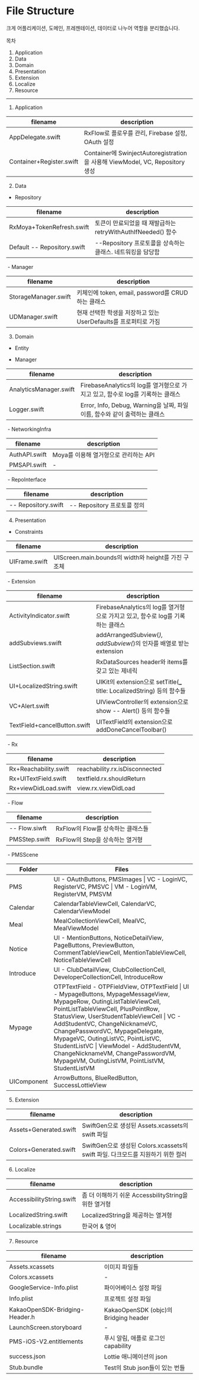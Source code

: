 # File Structure

크게 어플리케이션, 도메인, 프레젠테이션, 데이터로 나누어 역할을 분리했습니다.

목차

1. Application
2. Data
3. Domain
4. Presentation
5. Extension
6. Localize
7. Resource

----

1. Application

| filename                 | description                                                  |
| ------------------------ | ------------------------------------------------------------ |
| AppDelegate.swift        | RxFlow로 플로우를 관리, Firebase 설정, OAuth 설정            |
| Container+Register.swift | Container에 SwinjectAutoregistration을 사용해 ViewModel, VC, Repository 생성 |

2. Data

- Repository

| filename                    | description                                                  |
| --------------------------- | ------------------------------------------------------------ |
| RxMoya+TokenRefresh.swift   | 토큰이 만료되었을 때 재발급하는 retryWithAuthIfNeeded() 함수 |
| Default -- Repository.swift | --Repository 프로토콜을 상속하는 클래스. 네트워킹을 담당함   |

​	- Manager

| filename             | description                                                  |
| -------------------- | ------------------------------------------------------------ |
| StorageManager.swift | 키체인에 token, email, password를 CRUD하는 클래스            |
| UDManager.swift      | 현재 선택한 학생을 저장하고 있는 UserDefaults를 프로퍼티로 가짐 |

3. Domain

- Entity

- Manager

| filename               | description                                                  |
| ---------------------- | ------------------------------------------------------------ |
| AnalyticsManager.swift | FirebaseAnalytics의 log를 열거형으로 가지고 있고, 함수로 log를 기록하는 클래스 |
| Logger.swift           | Error, Info, Debug, Warning을 날짜, 파일이름, 함수와 같이 출력하는 클래스 |

​	- NetworkingInfra

| filename      | description                           |
| ------------- | ------------------------------------- |
| AuthAPI.swift | Moya를 이용해 열거형으로 관리하는 API |
| PMSAPI.swift  | -                                     |

​	- RepoInterface

| filename            | description                 |
| ------------------- | --------------------------- |
| -- Repository.swift | -- Repository 프로토콜 정의 |

4. Presentation

- Constraints

| filename      | description                                         |
| ------------- | --------------------------------------------------- |
| UIFrame.swift | UIScreen.main.bounds의 width와 height를 가진 구조체 |

​	- Extension

| filename                     | description                                                  |
| ---------------------------- | ------------------------------------------------------------ |
| ActivityIndicator.swift      | FirebaseAnalytics의 log를 열거형으로 가지고 있고, 함수로 log를 기록하는 클래스 |
| addSubviews.swift            | addArrangedSubview(_), addSubview(_)의 인자를 배열로 받는 extension |
| ListSection.swift            | RxDataSources header와 items를 갖고 있는 제네릭              |
| UI+LocalizedString.swift     | UIKit의 extension으로 setTitle(**_** title: LocalizedString) 등의 함수들 |
| VC+Alert.swift               | UIViewController의 extension으로 show -- Alert() 등의 함수들 |
| TextField+cancelButton.swift | UITextField의 extension으로 addDoneCancelToolbar()           |

​		- Rx

| filename              | description                    |
| --------------------- | ------------------------------ |
| Rx+Reachability.swift | reachability.rx.isDisconnected |
| Rx+UITextField.swift  | textfield.rx.shouldReturn      |
| Rx+viewDidLoad.swift  | view.rx.viewDidLoad            |

​	- Flow

| filename      | description                       |
| ------------- | --------------------------------- |
| -- Flow.siwft | RxFlow의 Flow를 상속하는 클래스들 |
| PMSStep.swift | RxFlow의 Step을 상속하는 열거형   |

​	- PMSScene

| Folder      | Files                                                        |
| ----------- | ------------------------------------------------------------ |
| PMS         | UI - OAuthButtons, PMSImages \| VC - LoginVC, RegisterVC, PMSVC \| VM - LoginVM, RegisterVM, PMSVM |
| Calendar    | CalendarTableViewCell, CalendarVC, CalendarViewModel         |
| Meal        | MealCollectionViewCell, MealVC, MealViewModel                |
| Notice      | UI - MentionButtons, NoticeDetailView, PageButtons, PreviewButton, CommentTableViewCell, MentionTableViewCell, NoticeTableViewCell |
| Introduce   | UI - ClubDetailView, ClubCollectionCell, DeveloperCollectionCell, IntroduceRow |
| Mypage      | OTPTextField - OTPFieldView, OTPTextField \| UI - MypageButtons, MypageMessageView, MypageRow, OutingListTableViewCell, PointListTableViewCell, PlusPointRow, StatusView, UserStudentTableViewCell \| VC - AddStudentVC, ChangeNicknameVC, ChangePasswordVC, MypageDelegate, MypageVC, OutingListVC, PointListVC, StudentListVC \| ViewModel - AddStudentVM, ChangeNicknameVM, ChangePasswordVM, MypageVM, OutingListVM, PointListVM, StudentListVM |
| UIComponent | ArrowButtons, BlueRedButton, SuccessLottieView               |

5. Extension

| filename               | description                                                  |
| ---------------------- | ------------------------------------------------------------ |
| Assets+Generated.swift | SwiftGen으로 생성된 Assets.xcassets의 swift 파일             |
| Colors+Generated.swift | SwiftGen으로 생성된 Colors.xcassets의 swift 파일. 다크모드를 지원하기 위한 컬러 |

6. Localize

| filename                  | description                                          |
| ------------------------- | ---------------------------------------------------- |
| AccessibilityString.swift | 좀 더 이해하기 쉬운 AccessbilityString을 위한 열거형 |
| LocalizedString.swift     | LocalizedString을 제공하는 열겨형                    |
| Localizable.strings       | 한국어 & 영어                                        |

7. Resource

| filename                       | description                           |
| ------------------------------ | ------------------------------------- |
| Assets.xcassets                | 이미지 파일들                         |
| Colors.xcassets                | -                                     |
| GoogleService-Info.plist       | 파이어베이스 설정 파일                |
| Info.plist                     | 프로젝트 설정 파일                    |
| KakaoOpenSDK-Bridging-Header.h | KakaoOpenSDK (objc)의 Bridging header |
| LaunchScreen.storyboard        | -                                     |
| PMS-iOS-V2.entitlements        | 푸시 알림, 애플로 로그인 capability   |
| success.json                   | Lottie 애니메이션의 json              |
| Stub.bundle                    | Test의 Stub json들이 있는 번들        |



